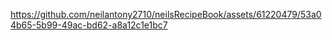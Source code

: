 

https://github.com/neilantony2710/neilsRecipeBook/assets/61220479/53a04b65-5b99-49ac-bd62-a8a12c1e1bc7

